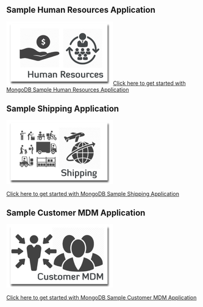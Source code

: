 ## Sample Human Resources Application
![HR Application](img/hr.png "HR")[Click here to get started with MongoDB Sample Human Resources Application](../Stitch/employee)

## Sample Shipping Application
![Shipping Application](img/shipping.jpg "Shipping")   

[Click here to get started with MongoDB Sample Shipping Application](Shipping)

## Sample Customer MDM Application
![Customer MDM Application](img/customermdm.jpg "Customer MDM")   

[Click here to get started with MongoDB Sample Customer MDM Application](Customer-MDM)
